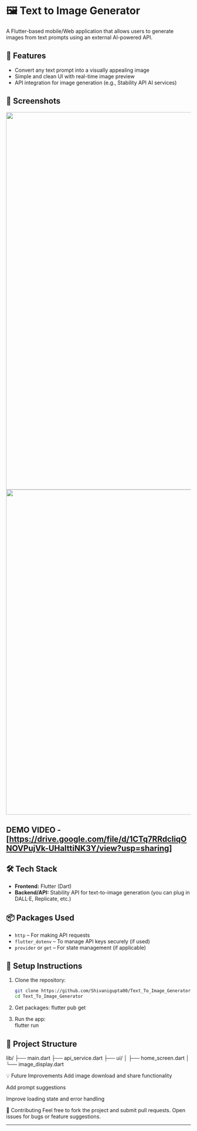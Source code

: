 # 🖼️ Text to Image Generator

A Flutter-based mobile/Web application that allows users to generate images from text prompts using an external AI-powered API.

## 🚀 Features

- Convert any text prompt into a visually appealing image
- Simple and clean UI with real-time image preview
- API integration for image generation (e.g., Stability API AI services)

## 📱 Screenshots

<!-- Add screenshots in assets folder and link them here -->
<p align="center">
  <img width="1919" height="1026" alt="Screenshot 2025-08-20 123856" src="https://github.com/user-attachments/assets/6567bec6-ea73-490d-8162-cca0a7e38e74" />
  <img width="1902" height="884" alt="Screenshot 2025-08-20 123343" src="https://github.com/user-attachments/assets/c6d7abc5-82b0-4421-8acc-49d4411914db" />
</p>



## DEMO VIDEO - [https://drive.google.com/file/d/1CTq7RRdcIiqONOVPujVk-UHaIttiNK3Y/view?usp=sharing]
## 🛠️ Tech Stack

- **Frontend:** Flutter (Dart)
- **Backend/API:** Stability API for text-to-image generation (you can plug in DALL·E, Replicate, etc.)

## 📦 Packages Used

- `http` – For making API requests
- `flutter_dotenv` – To manage API keys securely (if used)
- `provider` or `get` – For state management (if applicable)

## 🔧 Setup Instructions

1. Clone the repository:
   ```bash
   git clone https://github.com/Shivanigupta00/Text_To_Image_Generator.git
   cd Text_To_Image_Generator
2. Get packages:
    flutter pub get

3. Run the app:  
    flutter run

## 📁 Project Structure

lib/
├── main.dart
├── api_service.dart
├── ui/
│ ├── home_screen.dart
│ └── image_display.dart
   
💡 Future Improvements
Add image download and share functionality

Add prompt suggestions

Improve loading state and error handling

🙌 Contributing
Feel free to fork the project and submit pull requests. Open issues for bugs or feature suggestions.



---
